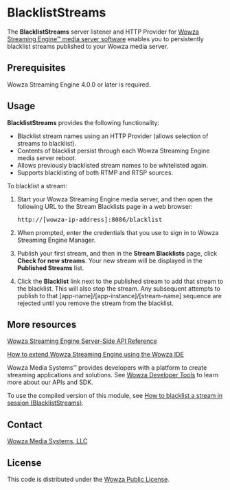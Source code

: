 # BlacklistStreams
The **BlacklistStreams** server listener and HTTP Provider for [Wowza Streaming Engine™ media server software](https://www.wowza.com/products/streaming-engine) enables you to persistently blacklist streams published to your Wowza media server.

## Prerequisites
Wowza Streaming Engine 4.0.0 or later is required.

## Usage
**BlacklistStreams** provides the following functionality:

* Blacklist stream names using an HTTP Provider (allows selection of streams to blacklist).
* Contents of blacklist persist through each Wowza Streaming Engine media server reboot.  
* Allows previously blacklisted stream names to be whitelisted again.
* Supports blacklisting of both RTMP and RTSP sources.

To blacklist a stream:

1. Start your Wowza Streaming Engine media server, and then open the following URL to the Stream Blacklists page in a web browser: <pre>http://[wowza-ip-address]:8086/blacklist</pre>

2. When prompted, enter the credentials that you use to sign in to Wowza Streaming Engine Manager.

3. Publish your first stream, and then in the **Stream Blacklists** page, click **Check for new streams**. Your new stream will be displayed in the **Published Streams** list.

4. Click the **Blacklist** link next to the published stream to add that stream to the blacklist. This will also stop the stream. Any subsequent attempts to publish to that [app-name]/[app-instance]/[stream-name] sequence are rejected until you remove the stream from the blacklist.

## More resources
[Wowza Streaming Engine Server-Side API Reference](https://www.wowza.com/resources/serverapi/)

[How to extend Wowza Streaming Engine using the Wowza IDE](https://www.wowza.com/forums/content.php?759-How-to-extend-Wowza-Streaming-Engine-using-the-Wowza-IDE)

Wowza Media Systems™ provides developers with a platform to create streaming applications and solutions. See [Wowza Developer Tools](https://www.wowza.com/resources/developers) to learn more about our APIs and SDK.

To use the compiled version of this module, see [How to blacklist a stream in session (BlacklistStreams)](https://www.wowza.com/forums/content.php?675-How-to-blacklist-a-stream-in-session-%28BlacklistStreams%29).

## Contact
[Wowza Media Systems, LLC](https://www.wowza.com/contact)

## License
This code is distributed under the [Wowza Public License](https://github.com/WowzaMediaSystems/wse-plugin-blackliststreams/blob/master/LICENSE.txt).
